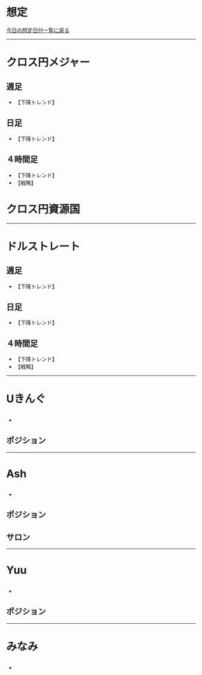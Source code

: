 # 想定
[今日の想定日付一覧に戻る](../../index.md)

---
# クロス円メジャー
## 週足
- 【下降トレンド】

## 日足
- 【下降トレンド】

## ４時間足
- 【下降トレンド】
- 【戦略】

# クロス円資源国


---
# ドルストレート
## 週足
- 【下降トレンド】

## 日足
- 【下降トレンド】

## ４時間足
- 【下降トレンド】
- 【戦略】

---
# Uきんぐ
## 
- 

## ポジション

---
# Ash
## 
- 

## ポジション

## サロン

---
# Yuu
## 
- 

## ポジション

---
# みなみ
## 
- 



